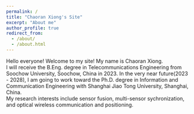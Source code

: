 ```yaml
---
permalink: /
title: "Chaoran Xiong's Site"
excerpt: "About me"
author_profile: true
redirect_from: 
  - /about/
  - /about.html
---
```


Hello everyone! Welcome to my site! My name is Chaoran Xiong.<br>
I will receive the B.Eng. degree in Telecommunications Engineering from Soochow University, Soochow, China in 2023. In the very near future(2023 - 2028), I am going to work toward the Ph.D. degree in Information and Communication Engineering with Shanghai Jiao Tong University, Shanghai, China.<br>
My research interests include sensor fusion, multi-sensor sychronization, and optical wireless communication and positioning.
